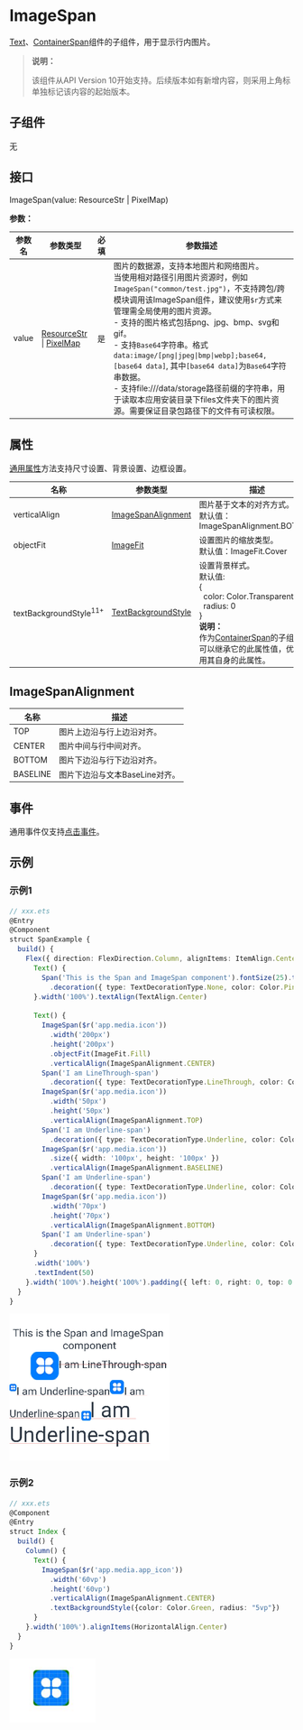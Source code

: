 # ImageSpan

[Text](ts-basic-components-text.md)、[ContainerSpan](ts-basic-components-containerspan.md)组件的子组件，用于显示行内图片。

>  **说明：**
>
>  该组件从API Version 10开始支持。后续版本如有新增内容，则采用上角标单独标记该内容的起始版本。


## 子组件

无


## 接口

ImageSpan(value: ResourceStr | PixelMap)

**参数：**

| 参数名 | 参数类型 | 必填 | 参数描述 |
| -------- | -------- | -------- | -------- |
| value | [ResourceStr](ts-types.md#resourcestr) \|&nbsp;[PixelMap](../../apis-image-kit/js-apis-image.md#pixelmap7)&nbsp; | 是 | 图片的数据源，支持本地图片和网络图片。<br/>当使用相对路径引用图片资源时，例如`ImageSpan("common/test.jpg")`，不支持跨包/跨模块调用该ImageSpan组件，建议使用`$r`方式来管理需全局使用的图片资源。<br/>\- 支持的图片格式包括png、jpg、bmp、svg和gif。<br/>\- 支持`Base64`字符串。格式`data:image/[png\|jpeg\|bmp\|webp];base64,[base64 data]`, 其中`[base64 data]`为`Base64`字符串数据。<br/>\- 支持file:///data/storage路径前缀的字符串，用于读取本应用安装目录下files文件夹下的图片资源。需要保证目录包路径下的文件有可读权限。 |


## 属性

[通用属性](ts-universal-attributes-size.md)方法支持尺寸设置、背景设置、边框设置。

| 名称 | 参数类型 | 描述 |
| -------- | -------- | -------- |
| verticalAlign | [ImageSpanAlignment](#imagespanalignment) | 图片基于文本的对齐方式。<br />默认值：ImageSpanAlignment.BOTTOM |
| objectFit | [ImageFit](ts-appendix-enums.md#imagefit) | 设置图片的缩放类型。<br/>默认值：ImageFit.Cover |
| textBackgroundStyle<sup>11+</sup> | [TextBackgroundStyle](ts-basic-components-containerspan.md#textbackgroundstyle对象说明)                                                                                           | 设置背景样式。<br />默认值:<br /> {<br />  color: Color.Transparent,<br />  radius: 0<br />} <br/>**说明：**<br/>作为[ContainerSpan](ts-basic-components-containerspan.md)的子组件时可以继承它的此属性值，优先使用其自身的此属性。  |

## ImageSpanAlignment

| 名称     | 描述                           |
| -------- | ------------------------------ |
| TOP      | 图片上边沿与行上边沿对齐。   |
| CENTER   | 图片中间与行中间对齐。       |
| BOTTOM   | 图片下边沿与行下边沿对齐。   |
| BASELINE | 图片下边沿与文本BaseLine对齐。 |

## 事件

通用事件仅支持[点击事件](ts-universal-attributes-click.md)。

## 示例

### 示例1
```ts
// xxx.ets
@Entry
@Component
struct SpanExample {
  build() {
    Flex({ direction: FlexDirection.Column, alignItems: ItemAlign.Center, justifyContent: FlexAlign.Center }) {
      Text() {
        Span('This is the Span and ImageSpan component').fontSize(25).textCase(TextCase.Normal)
          .decoration({ type: TextDecorationType.None, color: Color.Pink })
      }.width('100%').textAlign(TextAlign.Center)

      Text() {
        ImageSpan($r('app.media.icon'))
          .width('200px')
          .height('200px')
          .objectFit(ImageFit.Fill)
          .verticalAlign(ImageSpanAlignment.CENTER)
        Span('I am LineThrough-span')
          .decoration({ type: TextDecorationType.LineThrough, color: Color.Red }).fontSize(25)
        ImageSpan($r('app.media.icon'))
          .width('50px')
          .height('50px')
          .verticalAlign(ImageSpanAlignment.TOP)
        Span('I am Underline-span')
          .decoration({ type: TextDecorationType.Underline, color: Color.Red }).fontSize(25)
        ImageSpan($r('app.media.icon'))
          .size({ width: '100px', height: '100px' })
          .verticalAlign(ImageSpanAlignment.BASELINE)
        Span('I am Underline-span')
          .decoration({ type: TextDecorationType.Underline, color: Color.Red }).fontSize(25)
        ImageSpan($r('app.media.icon'))
          .width('70px')
          .height('70px')
          .verticalAlign(ImageSpanAlignment.BOTTOM)
        Span('I am Underline-span')
          .decoration({ type: TextDecorationType.Underline, color: Color.Red }).fontSize(50)
      }
      .width('100%')
      .textIndent(50)
    }.width('100%').height('100%').padding({ left: 0, right: 0, top: 0 })
  }
}
```

![imagespan](figures/imagespan.png)

### 示例2
```ts
// xxx.ets
@Component
@Entry
struct Index {
  build() {
    Column() {
      Text() {
        ImageSpan($r('app.media.app_icon'))
          .width('60vp')
          .height('60vp')
          .verticalAlign(ImageSpanAlignment.CENTER)
          .textBackgroundStyle({color: Color.Green, radius: "5vp"})
      }
    }.width('100%').alignItems(HorizontalAlign.Center)
  }
}
```
![imagespan](figures/image_span_textbackgroundstyle.png)

